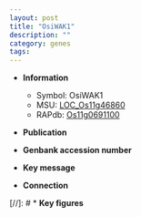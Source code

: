 ```yaml
---
layout: post
title: "OsiWAK1"
description: ""
category: genes
tags: 
---
```


* **Information**  
    + Symbol: OsiWAK1  
    + MSU: [LOC_Os11g46860](http://rice.uga.edu/cgi-bin/ORF_infopage.cgi?orf=LOC_Os11g46860)  
    + RAPdb: [Os11g0691100](http://rapdb.dna.affrc.go.jp/viewer/gbrowse_details/irgsp1?name=Os11g0691100)  

* **Publication**  

* **Genbank accession number**  

* **Key message**  

* **Connection**  

[//]: # * **Key figures**  


